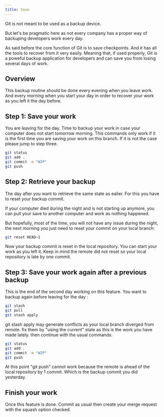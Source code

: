 ```yaml
---
title: Save
---
```


Git is not meant to be used as a backup device.

But let's be pragmatic here as not every company has a proper way of backuping developers work every day.

As said before the core function of Git is to save checkpoints. And it has all the tools to recover from it very easily.
Meaning that, if used properly, Git is a poweful backup application for developers and can save you from losing several days of work.

## Overview

This backup routine should be done every evening when you leave work.
And every morning when you start your day in order to recover your work as you left it the day before. 


## Step 1: Save your work

You are leaving for the day. Time to backup your work in case your computer does not start tomorrow morning.
This commands only work if it is the first time you are saving your work on this branch. If it is not the case please jump to step three.

```bash
git status
git add .
git commit -m "WIP"
git push
```

## Step 2: Retrieve your backup

The day after you want to retrieve the same state as ealier.
For this you have to reset your backup commit.

If your computer died during the night and is not starting up anymore, you can pull your save to another computer and work as nothing happened.

But hopefully, most of the time, you will not have any issue during the night, the next morning you just need to reset your commit on your local branch:

```bash
git reset HEAD~1
```

Now your backup commit is reset in the local repository. You can start your work as you left it.
Keep in mind the remote did not reset so your local repository is late by one commit.


## Step 3: Save your work again after a previous backup

This is the end of the second day working on this feature.
You want to backup again before leaving for the day : 

```bash
git stash
git pull 
git stash apply
```

git stash apply may generate conflicts as your local branch diverged from remote. fix them by "using the current" state as this is the work you have made lately. then continue with the usual commands.

```bash
git status
git add .
git commit -m "WIP"
git push 
```

At this point "git push" cannot work because the remote is ahead of the local repository by 1 commit. Which is the backup commit you did yesterday.

<!-- **This will create two commits for each backup**. One for the backup and one for the revert.
So don't forget to squash your commits when your work is finished. -->

## Finish your work

Once this feature is done. Commit as usual then create your merge request with the squash option checked.
